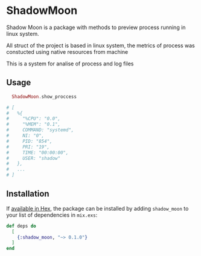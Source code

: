 # ShadowMoon

<p> Shadow Moon is a package with methods to preview process running in linux system. </p>
<p> All struct of the project is based in linux system, the metrics of process was constucted using native resources from machine </p>

<p> This is a system for analise of process and log files </p>

## Usage


```elixir
  ShadowMoon.show_proccess

# [
#   %{
#     "%CPU": "0.0",
#     "%MEM": "0.1",
#     COMMAND: "systemd",
#     NI: "0",
#     PID: "854",
#     PRI: "19",
#     TIME: "00:00:00",
#     USER: "shadow"
#   },
#   ...
# ]

```
## Installation

If [available in Hex](https://hex.pm/docs/publish), the package can be installed
by adding `shadow_moon` to your list of dependencies in `mix.exs`:

```elixir
def deps do
  [
    {:shadow_moon, "~> 0.1.0"}
  ]
end
```


